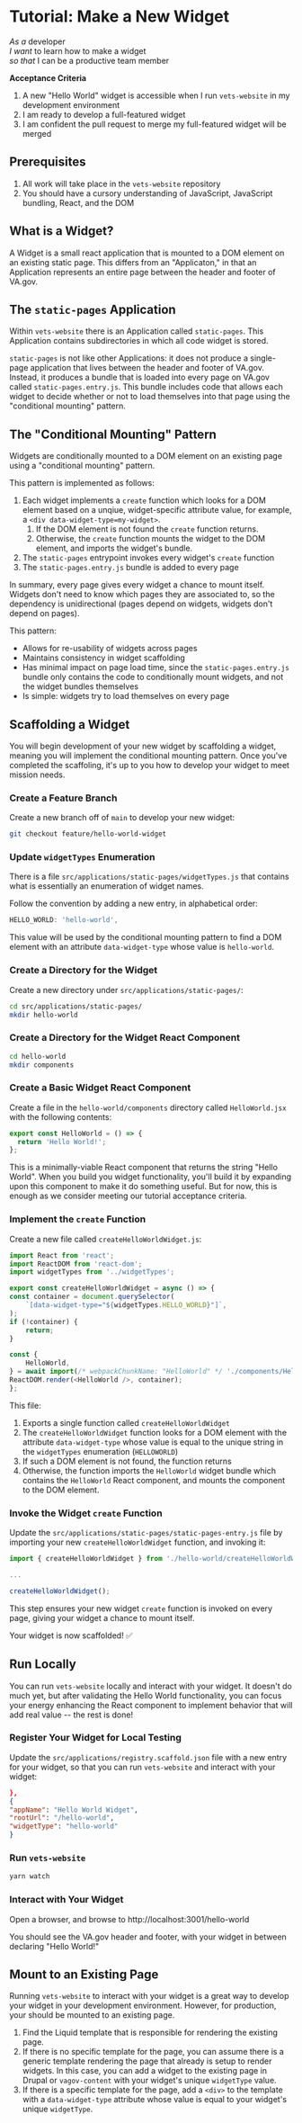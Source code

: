 #   Tutorial: Make a New Widget

*As a* developer  
*I want* to learn how to make a widget  
*so that* I can be a productive team member

**Acceptance Criteria**

1.  A new "Hello World" widget is accessible when I run `vets-website` in my development environment
1.  I am ready to develop a full-featured widget
1.  I am confident the pull request to merge my full-featured widget will be merged

##  Prerequisites

1.  All work will take place in the `vets-website` repository
1.  You should have a cursory understanding of JavaScript, JavaScript bundling, React, and the DOM

##  What is a Widget?

A Widget is a small react application that is mounted to a DOM element on an existing static page. This differs from an "Applicaton," in that an Application represents an entire page between the header and footer of VA.gov.

##  The `static-pages` Application

Within `vets-website` there is an Application called `static-pages`. This Application contains subdirectories in which all code widget is stored.

`static-pages` is not like other Applications: it does not produce a single-page application that lives between the header and footer of VA.gov. Instead, it produces a bundle that is loaded into every page on VA.gov called `static-pages.entry.js`. This bundle includes code that allows each widget to decide whether or not to load themselves into that page using the "conditional mounting" pattern.

##  The "Conditional Mounting" Pattern

Widgets are conditionally mounted to a DOM element on an existing page using a "conditional mounting" pattern.

This pattern is implemented as follows:

1.  Each widget implements a `create` function which looks for a DOM element based on a unqiue, widget-specific attribute value, for example, a `<div data-widget-type=my-widget>`.
    1.  If the DOM element is not found the `create` function returns.
    1.  Otherwise, the `create` function mounts the widget to the DOM element, and imports the widget's bundle.
1.  The `static-pages` entrypoint invokes every widget's `create` function
1.  The `static-pages.entry.js` bundle is added to every page

In summary, every page gives every widget a chance to mount itself. Widgets don't need to know which pages they are associated to, so the dependency is unidirectional (pages depend on widgets, widgets don't depend on pages).

This pattern:
-   Allows for re-usability of widgets across pages
-   Maintains consistency in widget scaffolding
-   Has minimal impact on page load time, since the `static-pages.entry.js` bundle only contains the code to conditionally mount widgets, and not the widget bundles themselves
-   Is simple: widgets try to load themselves on every page

##  Scaffolding a Widget

You will begin development of your new widget by scaffolding a widget, meaning you will implement the conditional mounting pattern. Once you've completed the scaffoling, it's up to you how to develop your widget to meet mission needs.

### Create a Feature Branch

Create a new branch off of `main` to develop your new widget:

```sh
git checkout feature/hello-world-widget
```

### Update `widgetTypes` Enumeration

There is a file `src/applications/static-pages/widgetTypes.js` that contains what is essentially an enumeration of widget names.

Follow the convention by adding a new entry, in alphabetical order:

```javascript
HELLO_WORLD: 'hello-world',
```

This value will be used by the conditional mounting pattern to find a DOM element with an attribute `data-widget-type` whose value is `hello-world`.

### Create a Directory for the Widget

Create a new directory under `src/applications/static-pages/`:

```sh
cd src/applications/static-pages/
mkdir hello-world
```

### Create a Directory for the Widget React Component

```sh
cd hello-world
mkdir components
```

### Create a Basic Widget React Component

Create a file in the `hello-world/components` directory called `HelloWorld.jsx` with the following contents:

```javascript
export const HelloWorld = () => {
  return 'Hello World!';
};
```

This is a minimally-viable React component that returns the string "Hello World". When you build you widget functionality, you'll build it by expanding upon this component to make it do something useful. But for now, this is enough as we consider meeting our tutorial acceptance criteria.

###  Implement the `create` Function

Create a new file called `createHelloWorldWidget.js`:

```javascript
import React from 'react';
import ReactDOM from 'react-dom';
import widgetTypes from '../widgetTypes';

export const createHelloWorldWidget = async () => {
const container = document.querySelector(
    `[data-widget-type="${widgetTypes.HELLO_WORLD}"]`,
);
if (!container) {
    return;
}

const {
    HelloWorld,
} = await import(/* webpackChunkName: "HelloWorld" */ './components/HelloWorld');
ReactDOM.render(<HelloWorld />, container);
};
```

This file:
1.  Exports a single function called `createHelloWorldWidget`
1.  The `createHelloWorldWidget` function looks for a DOM element with the attribute `data-widget-type` whose value is equal to the unique string in the `widgetTypes` enumeration (`HELLOWORLD`)
1.  If such a DOM element is not found, the function returns
1.  Otherwise, the function imports the `HelloWorld` widget bundle which contains the `HelloWorld` React component, and mounts the component to the DOM element.

### Invoke the Widget `create` Function

Update the `src/applications/static-pages/static-pages-entry.js` file by importing your new `createHelloWorldWidget` function, and invoking it:

```javascript
import { createHelloWorldWidget } from './hello-world/createHelloWorldWidget';

...

createHelloWorldWidget();
```

This step ensures your new widget `create` function is invoked on every page, giving your widget a chance to mount itself.

Your widget is now scaffolded! ✅

##  Run Locally

You can run `vets-website` locally and interact with your widget. It doesn't do much yet, but after validating the Hello World functionality, you can focus your energy enhancing the React component to implement behavior that will add real value -- the rest is done!

### Register Your Widget for Local Testing

Update the `src/applications/registry.scaffold.json` file with a new entry for your widget, so that you can run `vets-website` and interact with your widget:

```json
},
{
"appName": "Hello World Widget",
"rootUrl": "/hello-world",
"widgetType": "hello-world"
}
```

### Run `vets-website`

```sh
yarn watch
```

### Interact with Your Widget

Open a browser, and browse to http://localhost:3001/hello-world

You should see the VA.gov header and footer, with your widget in between declaring "Hello World!"

##  Mount to an Existing Page

Running `vets-website` to interact with your widget is a great way to develop your widget in your development environment. However, for production, your should be mounted to an existing page.

1.  Find the Liquid template that is responsible for rendering the existing page.
1.  If there is no specific template for the page, you can assume there is a generic template rendering the page that already is setup to render widgets. In this case, you can add a widget to the existing page in Drupal or `vagov-content` with your widget's unique `widgetType` value.
1.  If there is a specific template for the page, add a `<div>` to the template with a `data-widget-type` attribute whose value is equal to your widget's unique `widgetType`.